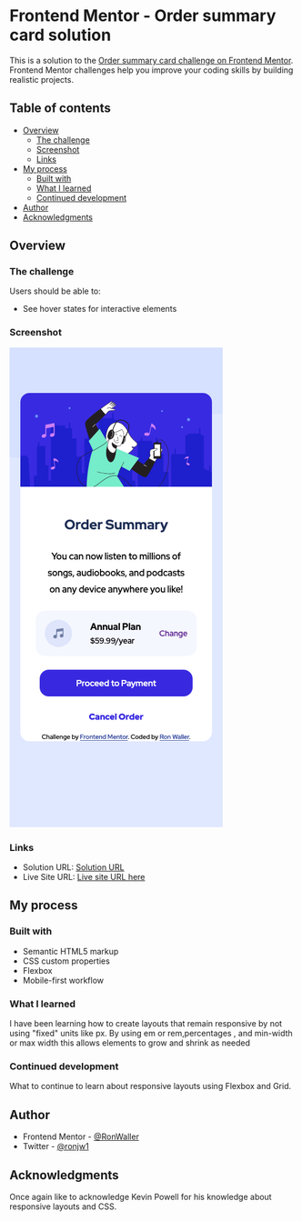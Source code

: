 # Frontend Mentor - Order summary card solution

This is a solution to the [Order summary card challenge on Frontend Mentor](https://www.frontendmentor.io/challenges/order-summary-component-QlPmajDUj). Frontend Mentor challenges help you improve your coding skills by building realistic projects.

## Table of contents

- [Overview](#overview)
  - [The challenge](#the-challenge)
  - [Screenshot](#screenshot)
  - [Links](#links)
- [My process](#my-process)
  - [Built with](#built-with)
  - [What I learned](#what-i-learned)
  - [Continued development](#continued-development)
- [Author](#author)
- [Acknowledgments](#acknowledgments)

## Overview

### The challenge

Users should be able to:

- See hover states for interactive elements

### Screenshot

![Mobile screenshot](./ScreenShot_mobile.png)

### Links

- Solution URL: [Solution URL](https://www.frontendmentor.io/solutions/responsive-card-layout-using-flexbox-47oAIu2A0)
- Live Site URL: [Live site URL here](https://nervous-nightingale-6afb57.netlify.app/)

## My process

### Built with

- Semantic HTML5 markup
- CSS custom properties
- Flexbox
- Mobile-first workflow

### What I learned

I have been learning how to create layouts that remain responsive by not using "fixed" units like px. By using em or rem,percentages , and min-width or max width this allows elements to grow and shrink as needed

### Continued development

What to continue to learn about responsive layouts using Flexbox and Grid.

## Author

- Frontend Mentor - [@RonWaller](https://www.frontendmentor.io/profile/RonWaller)
- Twitter - [@ronjw1](https://www.twitter.com/yourusername)

## Acknowledgments

Once again like to acknowledge Kevin Powell for his knowledge about responsive layouts and CSS.
